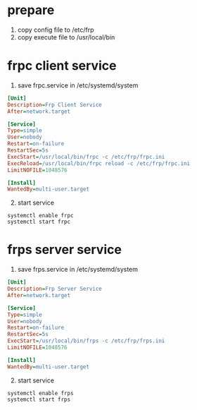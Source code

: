 # prepare
1. copy config file to /etc/frp
2. copy execute file to /usr/local/bin

# frpc client service
1. save frpc.service in /etc/systemd/system
```ini
[Unit]
Description=Frp Client Service
After=network.target

[Service]
Type=simple
User=nobody
Restart=on-failure
RestartSec=5s
ExecStart=/usr/local/bin/frpc -c /etc/frp/frpc.ini
ExecReload=/usr/local/bin/frpc reload -c /etc/frp/frpc.ini
LimitNOFILE=1048576

[Install]
WantedBy=multi-user.target
```

2. start service
```shell
systemctl enable frpc
systemctl start frpc
```

# frps server service
1. save frps.service in /etc/systemd/system
```ini
[Unit]
Description=Frp Server Service
After=network.target

[Service]
Type=simple
User=nobody
Restart=on-failure
RestartSec=5s
ExecStart=/usr/local/bin/frps -c /etc/frp/frps.ini
LimitNOFILE=1048576

[Install]
WantedBy=multi-user.target
```

2. start service
```shell
systemctl enable frps
systemctl start frps
```